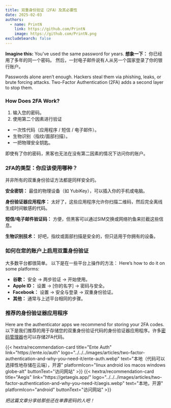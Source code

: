 ```yaml
---
title: 双重身份验证（2FA）及其必要性
date: 2025-02-03
authors:
  - name: PrintN
    link: https://github.com/PrintN
    image: https://github.com/PrintN.png
excludeSearch: false
---
```


**Imagine this:** You’ve used the same password for years. **想象一下：** 你已经用了多年的同一个密码。  然后，一封电子邮件说有人从另一个国家登录了你的银行账户。

Passwords alone aren’t enough. Hackers steal them via phishing, leaks, or brute forcing attacks. Two-Factor Authentication (2FA) adds a second layer to stop them.

### How Does 2FA Work?

1. 输入您的密码。
2. 使用第二个因素进行验证
  - 一次性代码（应用程序 / 短信 / 电子邮件）。
  - 生物识别（指纹/面部扫描）。
  - 一把物理安全钥匙。

即使有了你的密码，黑客也无法在没有第二因素的情况下访问你的账户。

### 2FA的类型：你应该使用哪种？

并非所有的双重身份验证方法都是同样安全的。

**安全密钥：** 最佳的物理设备（如 YubiKey），可以插入你的手机或电脑。

**身份验证器应用程序：** 太好了，这些应用程序允许你扫描二维码，然后完全离线生成时间敏感的代码。

**短信/电子邮件验证码：** 方便，但黑客可以通过SIM交换或网络钓鱼来拦截这些信息。

**生物识别技术：** 好吧，指纹或面部扫描是安全的，但只适用于你拥有的设备。

### 如何在您的账户上启用双重身份验证

大多数平台都很简单。 以下是在一些平台上操作的方法： Here’s how to do it on some platforms:

- **谷歌：** 安全 → 两步验证 → 开始使用。
- **Apple ID：** 设置 → [你的名字] → 密码与安全。
- **Facebook：** 设置 → 安全与登录 → 双重身份验证。
- **其他：** 通常与上述平台相同的步骤。

### 推荐的身份验证器应用程序

Here are the authenticator apps we recommend for storing your 2FA codes. 以下是我们推荐的用于存储您的双重身份验证代码的身份验证器应用程序。许多[密码管理器](https://beginnerprivacy.com/articles/how-to-create-strong-passwords-and-store-them-securely/#storing-passwords-securely)也可以存储2FA代码。

<div class="recommendations">
  <div class="grid">
    {{< hextra/recommendation-card title="Ente Auth" link="https://ente.io/auth" logo="../../../images/articles/two-factor-authentication-and-why-you-need-it/ente-auth.webp" text="本地（代码可以选择性地存储在云端），开源" platformIcon="linux android ios macos windows globe-alt" buttonText="访问网站" >}}
    {{< hextra/recommendation-card title="Aegis" link="https://getaegis.app/" logo="../../../images/articles/two-factor-authentication-and-why-you-need-it/aegis.webp" text="本地，开源" platformIcon="android" buttonText="访问网站" >}}
  </div>
</div>

_把这篇文章分享给那些还在单靠密码的人吧！_